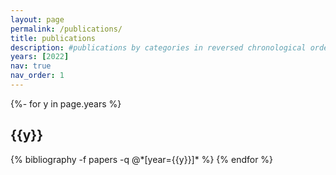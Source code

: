 ```yaml
---
layout: page
permalink: /publications/
title: publications
description: #publications by categories in reversed chronological order. generated by jekyll-scholar.
years: [2022]
nav: true
nav_order: 1
---
```

<!-- _pages/publications.md -->
<div class="publications">

{%- for y in page.years %}
  <h2 class="year">{{y}}</h2>
  {% bibliography -f papers -q @*[year={{y}}]* %}
{% endfor %}

</div>



